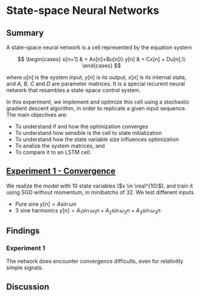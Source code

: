 # State-space Neural Networks

## Summary

A state-space neural network is a cell represented by the equation system

$$
\begin{cases}
x[n+1] & = Ax[n]+Bu[n]\\
y[n] & = Cx[n] + Du[n],\\
\end{cases} 
$$

where $u[n]$ is the system input, $y[n]$ is its output, $x[n]$ is its internal state, and $A$, $B$, $C$ and $D$ are parameter matrices. It is a special recurent neural network that resambles a state-space control system.

In this experiment, we implement and optimize this cell using a stochastic gradient descent algorithm, in order to replicate a given input sequence. The main objectives are:

- To understand if and how the optimization converges
- To understand how sensible is the cell to state initialization
- To understand how the state variable size influences optimization
- To analize the system matrices, and
- To compare it to an LSTM cell.

## [Experiment 1 - Convergence](./experiment1.ipynb)

We realize the model with 10 state variables ($x \in \real^{10}$), and train it using SGD without momentum, in minibatchs of 32. We test different inputs 
- Pure sine $y[n] = A\sin{\omega n}$
- 3 sine harmonics $y[n] = A_1\sin{\omega_1 n} + A_2\sin{\omega_2 n} + A_3\sin{\omega_3 n}$


## Findings

### Experiment 1

The network does encounter convergence difficults, even for relativitly simple signals. 

## Discussion